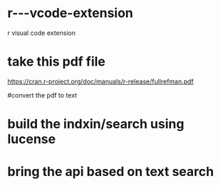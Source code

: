# r---vcode-extension
r visual code extension


# take this pdf file

https://cran.r-project.org/doc/manuals/r-release/fullrefman.pdf

#convert the pdf to text
# build the indxin/search using lucense
# bring the api based on text search


